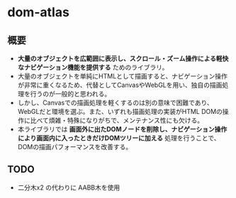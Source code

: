 # dom-atlas

## 概要

- **大量のオブジェクトを広範囲に表示し、スクロール・ズーム操作による軽快なナビゲーション機能を提供する** ためのライブラリ。
- 大量のオブジェクトを単純にHTMLとして描画すると、ナビゲーション操作が非常に重くなるため、代替としてCanvasやWebGLを用い、独自の描画処理を行うのが一般的と思われる。
- しかし、Canvasでの描画処理を軽くするのは別の意味で困難であり、WebGLだと環境を選ぶ。また、いずれも描画処理の実装がHTML DOMの操作に比べて煩雑・特殊になりがちで、メンテナンス性にも欠ける。
- 本ライブラリでは **画面外に出たDOMノードを削除し、ナビゲーション操作により画面内に入ったときだけDOMツリーに加える** 処理を行うことで、DOMの描画パフォーマンスを改善する。

## TODO

- 二分木x2 の代わりに AABB木を使用

